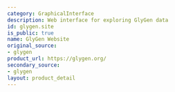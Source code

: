 ```yaml
---
category: GraphicalInterface
description: Web interface for exploring GlyGen data
id: glygen.site
is_public: true
name: GlyGen Website
original_source:
- glygen
product_url: https://glygen.org/
secondary_source:
- glygen
layout: product_detail
---
```

